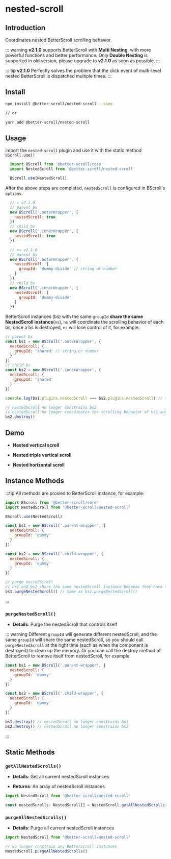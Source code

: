 # nested-scroll

## Introduction

Coordinates nested BetterScroll scrolling behavior.

::: warning
**v2.1.0** supports BetterScroll with **Multi Nesting**, with more powerful functions and better performance. Only **Double Nesting** is supported in old version, please upgrade to **v2.1.0** as soon as possible.
:::

::: tip
**v2.1.0** Perfectly solves the problem that the click event of multi-level nested BetterScroll is dispatched multiple times.
:::

## Install

```bash
npm install @better-scroll/nested-scroll --save

// or

yarn add @better-scroll/nested-scroll
```

## Usage

import the `nested-scroll` plugin and use it with the static method `BScroll.use()`

```js
  import BScroll from '@better-scroll/core'
  import NestedScroll from '@better-scroll/nested-scroll'

  BScroll.use(NestedScroll)
```

After the above steps are completed, `nestedScroll` is configured in BScroll's `options`.

```js
  // < v2.1.0
  // parent bs
  new BScroll('.outerWrapper', {
    nestedScroll: true
  })
  // child bs
  new BScroll('.innerWrapper', {
    nestedScroll: true
  })

  // >= v2.1.0
  // parent bs
  new BScroll('.outerWrapper', {
    nestedScroll: {
      groupId: 'dummy-divide' // string or number
    }
  })
  // child bs
  new BScroll('.innerWrapper', {
    nestedScroll: {
      groupId: 'dummy-divide'
    }
  })
```

BetterScroll instances (bs) with the same `groupId` **share the same NestedScroll instance**(`ns`), `ns` will coordinate the scrolling behavior of each bs, once a bs is destroyed, `ns` will lose control of it, for example:

```js
// parent bs
const bs1 = new BScroll('.outerWrapper', {
  nestedScroll: {
    groupId: 'shared' // string or number
  }
})
// child bs
const bs2 = new BScroll('.innerWrapper', {
  nestedScroll: {
    groupId: 'shared'
  }
})

console.log(bs1.plugins.nestedScroll === bs2.plugins.nestedScroll) // true

// nestedScroll no longer constrains bs2
// nestedScroll no longer coordinates the scrolling behavior of bs1 and bs2
bs2.destroy()
```

## Demo

- **Nested vertical scroll <Badge text='2.1.0' />**

  <demo qrcode-url="nested-scroll/vertical" :render-code="true">
    <template slot="code-template">
      <<< @/examples/vue/components/nested-scroll/vertical.vue?template
    </template>
    <template slot="code-script">
      <<< @/examples/vue/components/nested-scroll/vertical.vue?script
    </template>
    <template slot="code-style">
      <<< @/examples/vue/components/nested-scroll/vertical.vue?style
    </template>
    <nested-scroll-vertical slot="demo"></nested-scroll-vertical>
  </demo>

- **Nested triple vertical scroll <Badge text='2.1.0' />**

  <demo qrcode-url="nested-scroll/triple-vertical" :render-code="true">
    <template slot="code-template">
      <<< @/examples/vue/components/nested-scroll/triple-vertical.vue?template
    </template>
    <template slot="code-script">
      <<< @/examples/vue/components/nested-scroll/triple-vertical.vue?script
    </template>
    <template slot="code-style">
      <<< @/examples/vue/components/nested-scroll/triple-vertical.vue?style
    </template>
    <nested-scroll-triple-vertical slot="demo"></nested-scroll-triple-vertical>
  </demo>

- **Nested horizontal scroll <Badge text='2.1.0' />**

  <demo qrcode-url="nested-scroll/horizontal">
    <template slot="code-template">
      <<< @/examples/vue/components/nested-scroll/horizontal.vue?template
    </template>
    <template slot="code-script">
      <<< @/examples/vue/components/nested-scroll/horizontal.vue?script
    </template>
    <template slot="code-style">
      <<< @/examples/vue/components/nested-scroll/horizontal.vue?style
    </template>
    <nested-scroll-horizontal slot="demo"></nested-scroll-horizontal>
  </demo>

## Instance Methods <Badge text='2.1.0' />

:::tip
All methods are proxied to BetterScroll instance, for example:

```js
import BScroll from '@better-scroll/core'
import NestedScroll from '@better-scroll/nested-scroll'

BScroll.use(NestedScroll)

const bs1 = new BScroll('.parent-wrapper', {
  nestedScroll: {
    groupId: 'dummy'
  }
})

const bs2 = new BScroll('.child-wrapper', {
  nestedScroll: {
    groupId: 'dummy'
  }
})

// purge nestedScroll
// bs1 and bs2 share the same nestedScroll instance because they have the same groupId
bs1.purgeNestedScroll() // Same as bs2.purgeNestedScroll()
```
:::

### `purgeNestedScroll()`

  - **Details**: Purge the nestedScroll that controls itself

  ::: warning
  Different `groupId` will generate different nestedScroll, and the same `groupId` will share the same nestedScroll, so you should call `purgeNestedScroll` at the right time (such as when the component is destroyed) to clean up the memory. Or you can call the destroy method of BetterScroll to remove itself from nestedScroll, for example:

  ```js
  const bs1 = new BScroll('.parent-wrapper', {
    nestedScroll: {
      groupId: 'dummy'
    }
  })

  const bs2 = new BScroll('.child-wrapper', {
    nestedScroll: {
      groupId: 'dummy'
    }
  })

  bs1.destroy() // nestedScroll no longer constrains bs1
  bs2.destroy() // nestedScroll no longer constrains bs2
  ```
  :::

## Static Methods <Badge text='2.1.0' />

### `getAllNestedScrolls()`

  - **Details**: Get all current nestedScroll instances

  - **Returns**: An array of nestedScroll instances

  ```typescript
  import NestedScroll from '@better-scroll/nested-scroll'

  const nestedScrolls: NestedScroll[] = NestedScroll.getAllNestedScrolls()
  ```

### `purgeAllNestedScrolls()`

  - **Details**: Purge all current nestedScroll instances

  ```typescript
  import NestedScroll from '@better-scroll/nested-scroll'

  // No longer constrain any BetterScroll instances
  NestedScroll.purgeAllNestedScrolls()
  ```